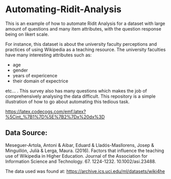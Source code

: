 # Automating-Ridit-Analysis
This is an example of how to automate Ridit Analysis for a dataset with large amount of questions and many item attributes, with the question response being on likert scale.

For instance, this dataset is about the university faculty perceptions and practices of using Wikipedia as a teaching resource. The university faculties have many interesting attributes such as:

- age 
- gender 
- years of expericence
- their domain of expectrice 

etc... . This survey also has many questions which makes the job of comprehensively analysing the data difficult. This repository is a simple illustration of how to go about automating this tedious task.

https://latex.codecogs.com/emf.latex?%5Cint_%7B1%7D%5E%7B2%7Dx%20dx%3D
## Data Source: 

Meseguer-Artola, Antoni & Aibar, Eduard & Lladós-Masllorens, Josep & Minguillón, Julià & Lerga, Maura. (2016). Factors that influence the teaching use of Wikipedia in Higher Education. Journal of the Association for Information Science and Technology. 67. 1224-1232. 10.1002/asi.23488. 

The data used was found at: https://archive.ics.uci.edu/ml/datasets/wiki4he
